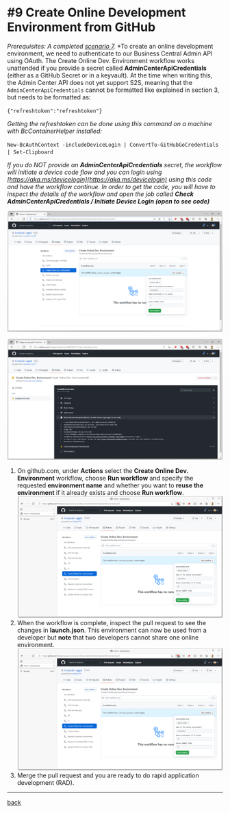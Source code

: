 # #9 Create Online Development Environment from GitHub
*Prerequisites: A completed [scenario 7](UseAzureKeyVault.md).*
*To create an online development environment, we need to authenticate to our Business Central Admin API using OAuth. The Create Online Dev. Environment workflow works unattended if you provide a secret called **AdminCenterApiCredentials** (either as a GitHub Secret or in a keyvault).
At the time when writing this, the Admin Center API does not yet support S2S, meaning that the `AdminCenterApiCredentials` cannot be formatted like explained in section 3, but needs to be formatted as:

`{"refreshtoken":"refreshtoken"}`

*Getting the refreshtoken can be done using this command on a machine with BcContainerHelper installed:*

`New-BcAuthContext -includeDeviceLogin | ConvertTo-GitHubGoCredentials | Set-Clipboard`

*If you do NOT provide an **AdminCenterApiCredentials** secret, the workflow will initiate a device code flow and you can login using [https://aka.ms/devicelogin](https://aka.ms/devicelogin) using this code and have the workflow continue. In order to get the code, you will have to inspect the details of the workflow and open the job called **Check AdminCenterApiCredentials / Initiate Device Login (open to see code)***

![Run Workflow](images/9a.png)

![Devicecode](images/9b.png)

1. On github.com, under **Actions** select the **Create Online Dev. Environment** workflow, choose **Run workflow** and specify the requested **environment name** and whether you want to **reuse the environment** if it already exists and choose **Run workflow**.
![Run Workflow](images/9c.png)
1. When the workflow is complete, inspect the pull request to see the changes in **launch.json**. This environment can now be used from a developer but **note** that two developers cannot share one online environment.
![launch.json](images/9c.png)
1. Merge the pull request and you are ready to do rapid application development (RAD).

---
[back](../README.md)
